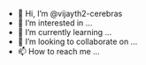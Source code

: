 - 👋 Hi, I’m @vijayth2-cerebras
- 👀 I’m interested in ...
- 🌱 I’m currently learning ...
- 💞️ I’m looking to collaborate on ...
- 📫 How to reach me ...

<!---
vijayth2-cerebras/vijayth2-cerebras is a ✨ special ✨ repository because its `README.md` (this file) appears on your GitHub profile.
You can click the Preview link to take a look at your changes.
--->
